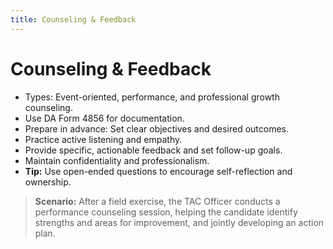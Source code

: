 ```yaml
---
title: Counseling & Feedback
---
```


# Counseling & Feedback

- Types: Event-oriented, performance, and professional growth counseling.
- Use DA Form 4856 for documentation.
- Prepare in advance: Set clear objectives and desired outcomes.
- Practice active listening and empathy.
- Provide specific, actionable feedback and set follow-up goals.
- Maintain confidentiality and professionalism.
- **Tip:** Use open-ended questions to encourage self-reflection and ownership.

> **Scenario:** After a field exercise, the TAC Officer conducts a performance counseling session, helping the candidate identify strengths and areas for improvement, and jointly developing an action plan. 